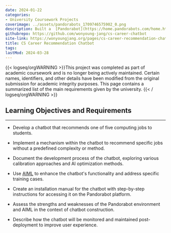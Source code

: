 ```yaml
---
date: 2024-01-22
categories:
- University Coursework Projects
coverimage: ../assets/pandorabots_1709746575902_0.png
description: Built a  [Pandorabot](https://home.pandorabots.com/home.html) chatbot to help students find computing jobs matching their skills, assisting a university career advisor.
githubrepo: https://github.com/wonyoung-jang/cs-career-chatbot
site-link: https://wonyoungjang.org/pages/cs-career-recommendation-chatbot/
title: CS Career Recommendation Chatbot
tags:
lastMod: 2024-03-28
---
```

{{< logseq/orgWARNING >}}This project was completed as part of academic coursework and is no longer being actively maintained. Certain names, identifiers, and other details have been modified from the original submission for academic integrity purposes. This page contains a summarized list of the main requirements given by the university.
{{< / logseq/orgWARNING >}}

## Learning Objectives and Requirements
---

  + Develop a chatbot that recommends one of five computing jobs to students.

  + Implement a mechanism within the chatbot to recommend specific jobs without a predefined complexity or method.

  + Document the development process of the chatbot, exploring various calibration approaches and AI optimization methods.

  + Use [AIML](http://www.aiml.foundation/doc.html) to enhance the chatbot's functionality and address specific training cases.

  + Create an installation manual for the chatbot with step-by-step instructions for accessing it on the Pandorabot platform.

  + Assess the strengths and weaknesses of the Pandorabot environment and AIML in the context of chatbot construction.

  + Describe how the chatbot will be monitored and maintained post-deployment to improve user experience.
